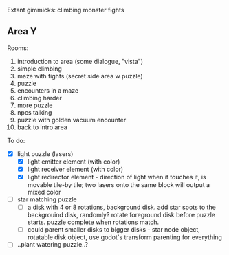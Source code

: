 Extant gimmicks:
	climbing
	monster fights

## Area Y
Rooms:
1. introduction to area (some dialogue, "vista")
2. simple climbing
3. maze with fights (secret side area w puzzle)
4. puzzle
5. encounters in a maze
6. climbing harder
7. more puzzle
8. npcs talking
9. puzzle with golden vacuum encounter
10. back to intro area

To do:
- [x] light puzzle (lasers)
	- [x] light emitter element (with color)
	- [x] light receiver element (with color)
	- [x] light redirector element - direction of light when it touches it, is movable tile-by tile; two lasers onto the same block will output a mixed color
- [ ] star matching puzzle
	- [ ] a disk with 4 or 8 rotations, background disk. add star spots to the backgrouind disk, randomly? rotate foreground disk before puzzle starts. puzzle complete when rotations match.
	- [ ] could parent smaller disks to bigger disks -  star node object, rotatable disk object, use godot's transform parenting for everything
- [ ] ..plant watering puzzle..?